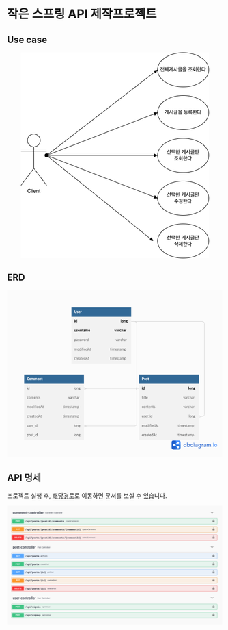 # 작은 스프링 API 제작프로젝트

## Use case
<p align="center"><img src="readme_asset/usecase.png"></p>

## ERD
<p align="center"><img src="readme_asset/erd.png"></p>

## API 명세
프로젝트 실행 후, [해당경로](http://localhost:8080/swagger-ui/index.html)로 이동하면 문서를 보실 수 있습니다.
<p align="center"><img src="readme_asset/apidoc.png"></p>
